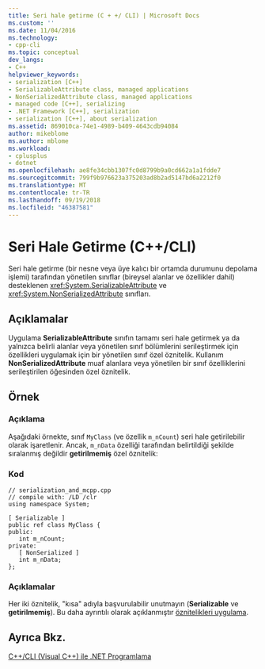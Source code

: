 ```yaml
---
title: Seri hale getirme (C + +/ CLI) | Microsoft Docs
ms.custom: ''
ms.date: 11/04/2016
ms.technology:
- cpp-cli
ms.topic: conceptual
dev_langs:
- C++
helpviewer_keywords:
- serialization [C++]
- SerializableAttribute class, managed applications
- NonSerializedAttribute class, managed applications
- managed code [C++], serializing
- .NET Framework [C++], serialization
- serialization [C++], about serialization
ms.assetid: 869010ca-74e1-4989-b409-4643cdb94084
author: mikeblome
ms.author: mblome
ms.workload:
- cplusplus
- dotnet
ms.openlocfilehash: ae8fe34cbb1307fc0d8799b9a0cd662a1a1fdde7
ms.sourcegitcommit: 799f9b976623a375203ad8b2ad5147bd6a2212f0
ms.translationtype: MT
ms.contentlocale: tr-TR
ms.lasthandoff: 09/19/2018
ms.locfileid: "46387581"
---
```

# <a name="serialization-ccli"></a>Seri Hale Getirme (C++/CLI)

Seri hale getirme (bir nesne veya üye kalıcı bir ortamda durumunu depolama işlemi) tarafından yönetilen sınıflar (bireysel alanlar ve özellikler dahil) desteklenen <xref:System.SerializableAttribute> ve <xref:System.NonSerializedAttribute> sınıfları.

## <a name="remarks"></a>Açıklamalar

Uygulama **SerializableAttribute** sınıfın tamamı seri hale getirmek ya da yalnızca belirli alanlar veya yönetilen sınıf bölümlerini serileştirmek için özellikleri uygulamak için bir yönetilen sınıf özel öznitelik. Kullanım **NonSerializedAttribute** muaf alanlara veya yönetilen bir sınıf özelliklerini serileştirilen öğesinden özel öznitelik.

## <a name="example"></a>Örnek

### <a name="description"></a>Açıklama

Aşağıdaki örnekte, sınıf `MyClass` (ve özellik `m_nCount`) seri hale getirilebilir olarak işaretlenir. Ancak, `m_nData` özelliği tarafından belirtildiği şekilde sıralanmış değildir **getirilmemiş** özel öznitelik:

### <a name="code"></a>Kod

```
// serialization_and_mcpp.cpp
// compile with: /LD /clr
using namespace System;

[ Serializable ]
public ref class MyClass {
public:
   int m_nCount;
private:
   [ NonSerialized ]
   int m_nData;
};
```

### <a name="comments"></a>Açıklamalar

Her iki öznitelik, "kısa" adıyla başvurulabilir unutmayın (**Serializable** ve **getirilmemiş**). Bu daha ayrıntılı olarak açıklanmıştır [öznitelikleri uygulama](/dotnet/standard/attributes/applying-attributes).

## <a name="see-also"></a>Ayrıca Bkz.

[C++/CLI (Visual C++) ile .NET Programlama](../dotnet/dotnet-programming-with-cpp-cli-visual-cpp.md)